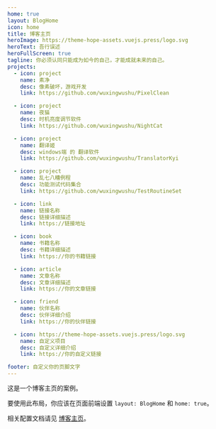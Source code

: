 ```yaml
---
home: true
layout: BlogHome
icon: home
title: 博客主页
heroImage: https://theme-hope-assets.vuejs.press/logo.svg
heroText: 吾行误述
heroFullScreen: true
tagline: 你必须认同只能成为如今的自己，才能成就未来的自己。
projects:
  - icon: project
    name: 素净
    desc: 像素破坏，游戏开发
    link: https://github.com/wuxingwushu/PixelClean

  - icon: project
    name: 夜猫
    desc: 时机亮度调节软件
    link: https://github.com/wuxingwushu/NightCat

  - icon: project
    name: 翻译姬
    desc: windows端 的 翻译软件
    link: https://github.com/wuxingwushu/TranslatorKyi

  - icon: project
    name: 乱七八糟例程
    desc: 功能测试代码集合
    link: https://github.com/wuxingwushu/TestRoutineSet

  - icon: link
    name: 链接名称
    desc: 链接详细描述
    link: https://链接地址

  - icon: book
    name: 书籍名称
    desc: 书籍详细描述
    link: https://你的书籍链接

  - icon: article
    name: 文章名称
    desc: 文章详细描述
    link: https://你的文章链接

  - icon: friend
    name: 伙伴名称
    desc: 伙伴详细介绍
    link: https://你的伙伴链接

  - icon: https://theme-hope-assets.vuejs.press/logo.svg
    name: 自定义项目
    desc: 自定义详细介绍
    link: https://你的自定义链接

footer: 自定义你的页脚文字
---
```


这是一个博客主页的案例。

要使用此布局，你应该在页面前端设置 `layout: BlogHome` 和 `home: true`。

相关配置文档请见 [博客主页](https://theme-hope.vuejs.press/zh/guide/blog/home.html)。
